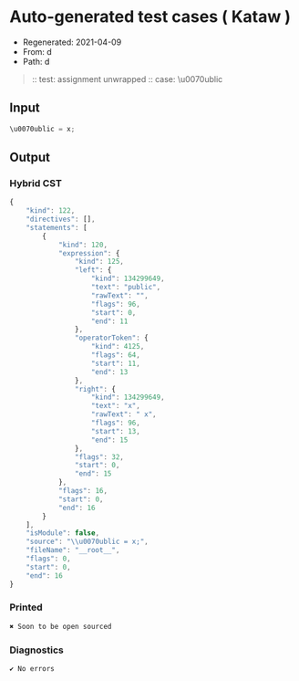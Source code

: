 # Auto-generated test cases ( Kataw )
- Regenerated: 2021-04-09
- From: d
- Path: d
> :: test: assignment unwrapped
> :: case: \u0070ublic
## Input

`````js
\u0070ublic = x;
`````

## Output

### Hybrid CST

```javascript
{
    "kind": 122,
    "directives": [],
    "statements": [
        {
            "kind": 120,
            "expression": {
                "kind": 125,
                "left": {
                    "kind": 134299649,
                    "text": "public",
                    "rawText": "",
                    "flags": 96,
                    "start": 0,
                    "end": 11
                },
                "operatorToken": {
                    "kind": 4125,
                    "flags": 64,
                    "start": 11,
                    "end": 13
                },
                "right": {
                    "kind": 134299649,
                    "text": "x",
                    "rawText": " x",
                    "flags": 96,
                    "start": 13,
                    "end": 15
                },
                "flags": 32,
                "start": 0,
                "end": 15
            },
            "flags": 16,
            "start": 0,
            "end": 16
        }
    ],
    "isModule": false,
    "source": "\\u0070ublic = x;",
    "fileName": "__root__",
    "flags": 0,
    "start": 0,
    "end": 16
}
```

### Printed

```javascript
✖ Soon to be open sourced
```

### Diagnostics

```javascript
✔ No errors
```

